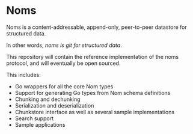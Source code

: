 # Noms

Noms is a content-addressable, append-only, peer-to-peer datastore for structured data.

In other words, *noms is git for structured data*.

This repository will contain the reference implementation of the noms protocol, and will eventually be open sourced. 

This includes:

* Go wrappers for all the core Nom types
* Support for generating Go types from Nom schema definitions
* Chunking and dechunking
* Serialization and deserialization
* Chunkstore interface as well as several sample implementations
* Search support
* Sample applications
